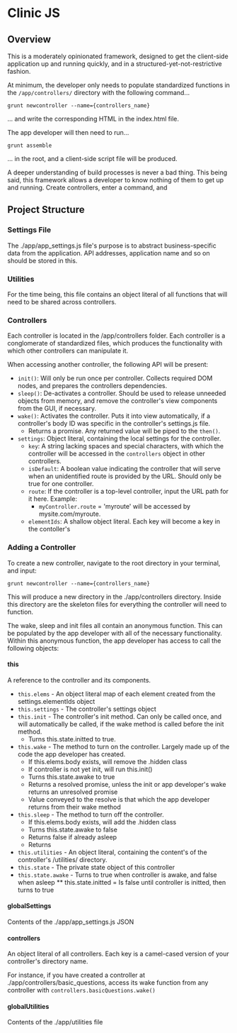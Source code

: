 # Clinic JS
## Overview
This is a moderately opinionated framework, designed to get the client-side application up and running quickly, and in a structured-yet-not-restrictive fashion.

At minimum, the developer only needs to populate standardized functions in the `/app/controllers/` directory with the following command...
 
```
grunt newcontroller --name={controllers_name}
```
... and write the corresponding HTML in the index.html file.  

The app developer will then need to run...
```
grunt assemble
``` 
... in the root, and a client-side script file will be produced.

A deeper understanding of build processes is never a bad thing.  This being said, this framework allows a developer to know nothing of them to get up and running.  Create controllers, enter a command, and
## Project Structure
### Settings File
The ./app/app_settings.js file's purpose is to abstract business-specific data from the application. API addresses, application name and so on should be stored in this.

### Utilities
For the time being, this file contains an object literal of all functions that will need to be shared across controllers.

### Controllers
Each controller is located in the /app/controllers folder.  Each controller is a conglomerate of standardized files, which produces the functionality with which other controllers can manipulate it.

When accessing another controller, the following API will be present:

* `init()`: Will only be run once per controller.  Collects required DOM nodes, and prepares the controllers dependencies.
* `sleep()`: De-activates a controller. Should be used to release unneeded objects from memory, and remove the controller's view components from the GUI, if necessary.
* `wake()`: Activates the controller.  Puts it into view automatically, if a controller's body ID was specific in the controller's settings.js file.
  * Returns a promise. Any returned value will be piped to the `then()`.
* `settings`: Object literal, containing the local settings for the controller.
    * `key`: A string lacking spaces and special characters, with which the controller will be accessed in the `controllers` object in other controllers.
    * `isDefault`: A boolean value indicating the controller that will serve when an unidentified route is provided by the URL. Should only be true for one controller.
    * `route`: If the controller is a top-level controller, input the URL path for it here.  Example:
        * `myController.route` = 'myroute' will be accessed by mysite.com/myroute.
    * `elementIds`: A shallow object literal. Each key will become a key in the contoller's

### Adding a Controller
To create a new controller, navigate to the root directory in your terminal, and input:
```
grunt newcontroller --name={controllers_name}
```
 This will produce a new directory in the ./app/controllers directory.  Inside this directory are the skeleton files for everything the controller will need to function.  

The wake, sleep and init files all contain an anonymous function.  This can be populated by the app developer with all of the necessary functionality.  Within this anonymous function, the app developer has access to call the following objects:

#### this 
A reference to the controller and its components.
* `this.elems` - An object literal map of each element created from the settings.elementIds object
* `this.settings` - The controller's settings object
* `this.init` - The controller's init method.  Can only be called once, and will automatically be called, if the wake method is called before the init method.
  * Turns this.state.initted to true.
* `this.wake` - The method to turn on the controller.  Largely made up of the code the app developer has created.
  * If this.elems.body exists, will remove the .hidden class
  * If controller is not yet init, will run this.init()
  * Turns this.state.awake to true
  * Returns a resolved promise, unless the init or app developer's wake returns an unresolved promise
  * Value conveyed to the resolve is that which the app developer returns from their wake method
* `this.sleep` - The method to turn off the controller.
  * If this.elems.body exists, will add the .hidden class
  * Turns this.state.awake to false
  * Returns false if already asleep
  * Returns
* `this.utilities` - An object literal, containing the content's of the controller's /utilities/ directory.
* `this.state` - The private state object of this controller
* `this.state.awake` - Turns to true when controller is awake, and false when asleep
** this.state.initted = Is false until controller is initted, then turns to true

#### globalSettings
Contents of the ./app/app_settings.js JSON

#### controllers 
An object literal of all controllers.  Each key is a camel-cased version of your controller's directory name.  

For instance, if you have created a controller at ./app/controllers/basic_questions, access its wake function from any controller with `controllers.basicQuestions.wake()`

#### globalUtilities 
Contents of the ./app/utilities file




